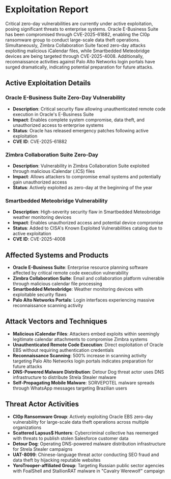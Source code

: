 # Exploitation Report

Critical zero-day vulnerabilities are currently under active exploitation, posing significant threats to enterprise systems. Oracle E-Business Suite has been compromised through CVE-2025-61882, enabling the Cl0p ransomware group to conduct large-scale data theft operations. Simultaneously, Zimbra Collaboration Suite faced zero-day attacks exploiting malicious iCalendar files, while Smartbedded Meteobridge devices are being targeted through CVE-2025-4008. Additionally, reconnaissance activities against Palo Alto Networks login portals have surged dramatically, indicating potential preparation for future attacks.

## Active Exploitation Details

### Oracle E-Business Suite Zero-Day Vulnerability
- **Description**: Critical security flaw allowing unauthenticated remote code execution in Oracle's E-Business Suite
- **Impact**: Enables complete system compromise, data theft, and unauthorized access to enterprise systems
- **Status**: Oracle has released emergency patches following active exploitation
- **CVE ID**: CVE-2025-61882

### Zimbra Collaboration Suite Zero-Day
- **Description**: Vulnerability in Zimbra Collaboration Suite exploited through malicious iCalendar (.ICS) files
- **Impact**: Allows attackers to compromise email systems and potentially gain unauthorized access
- **Status**: Actively exploited as zero-day at the beginning of the year

### Smartbedded Meteobridge Vulnerability
- **Description**: High-severity security flaw in Smartbedded Meteobridge weather monitoring devices
- **Impact**: Enables unauthorized access and potential device compromise
- **Status**: Added to CISA's Known Exploited Vulnerabilities catalog due to active exploitation
- **CVE ID**: CVE-2025-4008

## Affected Systems and Products

- **Oracle E-Business Suite**: Enterprise resource planning software affected by critical remote code execution vulnerability
- **Zimbra Collaboration Suite**: Email and collaboration platform vulnerable through malicious calendar file processing
- **Smartbedded Meteobridge**: Weather monitoring devices with exploitable security flaws
- **Palo Alto Networks Portals**: Login interfaces experiencing massive reconnaissance scanning activity

## Attack Vectors and Techniques

- **Malicious iCalendar Files**: Attackers embed exploits within seemingly legitimate calendar attachments to compromise Zimbra systems
- **Unauthenticated Remote Code Execution**: Direct exploitation of Oracle EBS without requiring authentication credentials
- **Reconnaissance Scanning**: 500% increase in scanning activity targeting Palo Alto Networks login portals indicates preparation for future attacks
- **DNS-Powered Malware Distribution**: Detour Dog threat actor uses DNS infrastructure to distribute Strela Stealer malware
- **Self-Propagating Mobile Malware**: SORVEPOTEL malware spreads through WhatsApp messages targeting Brazilian users

## Threat Actor Activities

- **Cl0p Ransomware Group**: Actively exploiting Oracle EBS zero-day vulnerability for large-scale data theft operations across multiple organizations
- **Scattered Lapsus$ Hunters**: Cybercriminal collective has reemerged with threats to publish stolen Salesforce customer data
- **Detour Dog**: Operating DNS-powered malware distribution infrastructure for Strela Stealer campaigns
- **UAT-8099**: Chinese-language threat actor conducting SEO fraud and data theft by hijacking reputable websites
- **YoroTrooper-affiliated Group**: Targeting Russian public sector agencies with FoalShell and StallionRAT malware in "Cavalry Werewolf" campaign